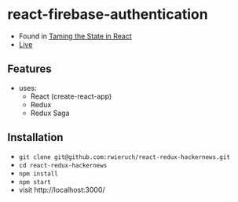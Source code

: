 # react-firebase-authentication

* Found in [Taming the State in React](https://roadtoreact.com/course-details?courseId=TAMING_THE_STATE)
* [Live](https://react-redux-hackernews.wieruch.com/)

## Features

* uses:
  * React (create-react-app)
  * Redux
  * Redux Saga

## Installation

* `git clone git@github.com:rwieruch/react-redux-hackernews.git`
* `cd react-redux-hackernews`
* `npm install`
* `npm start`
* visit http://localhost:3000/
